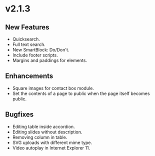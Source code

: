 # v2.1.3

## New Features

* Quicksearch.
* Full text search.
* New SmartBlock: Do/Don't.
* Include footer scripts.
* Margins and paddings for elements.

## Enhancements

* Square images for contact box module.
* Set the contents of a page to public when the page itself becomes public.

## Bugfixes

* Editing table inside accordion.
* Editing slides without description.
* Removing column in table.
* SVG uploads with different mime type.
* Video autoplay in Internet Explorer 11.